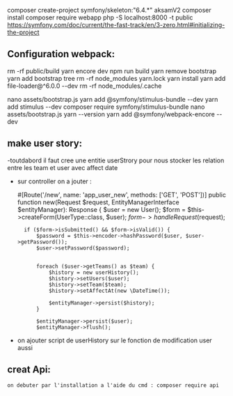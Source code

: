 composer create-project symfony/skeleton:"6.4.*" aksamV2
composer install 
composer require webapp 
php -S localhost:8000 -t public
https://symfony.com/doc/current/the-fast-track/en/3-zero.html#initializing-the-project
 
## Configuration webpack:
rm -rf public/build
yarn encore dev
npm run build
yarn remove bootstrap
yarn add bootstrap
tree
rm -rf node_modules yarn.lock
yarn install
yarn add file-loader@^6.0.0 --dev
rm -rf node_modules/.cache
 
nano assets/bootstrap.js
yarn add @symfony/stimulus-bundle --dev
yarn add stimulus --dev
composer require symfony/stimulus-bundle
nano assets/bootstrap.js
yarn --version
yarn add @symfony/webpack-encore --dev


## make user story:
-toutdabord il faut cree une entitie userStrory pour nous stocker les relation entre les team et user avec affect date 
- sur controller on a jouter :

    #[Route('/new', name: 'app_user_new', methods: ['GET', 'POST'])]
    public function new(Request $request, EntityManagerInterface $entityManager): Response
    {
        $user = new User();
        $form = $this->createForm(UserType::class, $user);
        $form->handleRequest($request);

        if ($form->isSubmitted() && $form->isValid()) {
            $password = $this->encoder->hashPassword($user, $user->getPassword());
            $user->setPassword($password);


            foreach ($user->getTeams() as $team) {
                $history = new userHistory();
                $history->setUsers($user);
                $history->setTeam($team);
                $history->setAffectAt(new \DateTime());

                $entityManager->persist($history);
            }

            $entityManager->persist($user);
            $entityManager->flush();


- on ajouter script de userHistory sur le fonction de modification user aussi 

##  creat Api:
    on debuter par l'installation a l'aide du cmd : composer require api 